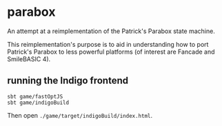 # parabox

An attempt at a reimplementation of the Patrick's Parabox state machine.

This reimplementation's purpose is to aid in understanding how to port
Patrick's Parabox to less powerful platforms (of interest are Fancade and
SmileBASIC 4).

## running the Indigo frontend

```shell
sbt game/fastOptJS
sbt game/indigoBuild
```

Then open `./game/target/indigoBuild/index.html`.
